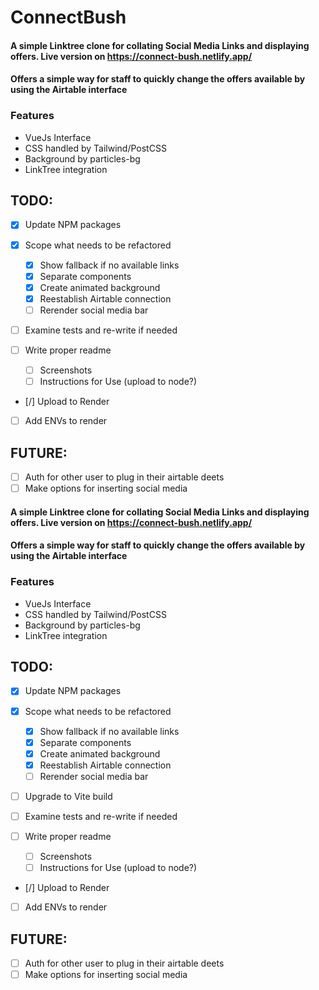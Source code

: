 # ConnectBush

#### A simple Linktree clone for collating Social Media Links and displaying offers. Live version on https://connect-bush.netlify.app/

#### Offers a simple way for staff to quickly change the offers available by using the Airtable interface

### Features

- VueJs Interface
- CSS handled by Tailwind/PostCSS
- Background by particles-bg
- LinkTree integration

## TODO:

- [x] Update NPM packages
- [x] Scope what needs to be refactored

  - [x] Show fallback if no available links
  - [x] Separate components
  - [x] Create animated background
  - [x] Reestablish Airtable connection
  - [ ] Rerender social media bar

- [ ] Examine tests and re-write if needed
- [ ] Write proper readme
  - [ ] Screenshots
  - [ ] Instructions for Use (upload to node?)
- [/] Upload to Render
- [ ] Add ENVs to render

## FUTURE:

- [ ] Auth for other user to plug in their airtable deets
- [ ] Make options for inserting social media

#### A simple Linktree clone for collating Social Media Links and displaying offers. Live version on https://connect-bush.netlify.app/

#### Offers a simple way for staff to quickly change the offers available by using the Airtable interface

### Features

- VueJs Interface
- CSS handled by Tailwind/PostCSS
- Background by particles-bg
- LinkTree integration

## TODO:

- [x] Update NPM packages
- [x] Scope what needs to be refactored

  - [x] Show fallback if no available links
  - [x] Separate components
  - [x] Create animated background
  - [x] Reestablish Airtable connection
  - [ ] Rerender social media bar

- [ ] Upgrade to Vite build
- [ ] Examine tests and re-write if needed
- [ ] Write proper readme
  - [ ] Screenshots
  - [ ] Instructions for Use (upload to node?)
- [/] Upload to Render
- [ ] Add ENVs to render

## FUTURE:

- [ ] Auth for other user to plug in their airtable deets
- [ ] Make options for inserting social media
